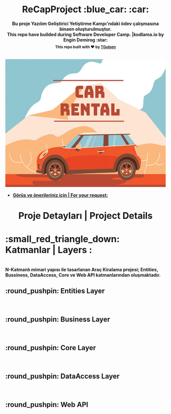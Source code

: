 <h1 align="center"> ReCapProject :blue_car:  :car: </h1>

<div align="center"> <strong> Bu proje Yazılım Geliştirici Yetiştirme Kampı'ndaki ödev çalışmasına binaen oluşturulmuştur.<strong> <br> </div> 
 
<div align="center"> This repo have builded during Software Developer Camp. |kodlama.io by Engin Demirog  :star: <br> </div> 


<div align="center">
  <sub>This repo built with ❤︎ by
    <a href="https://github.com/TGulsen">TGulsen</a> 
    </a>
  </sub>
</div>

<br /> 
<p align="center"> <img src="https://github.com/TGulsen/ReCapProject/blob/master/rental.jpg" width="600" height="400"> </p>

- [Görüş ve önerileriniz için | For your request: ](https://github.com/TGulsen) 

<h1 align="center"> Proje Detayları | Project Details  </h1>
<h1 > :small_red_triangle_down: Katmanlar | Layers : <br> </h1> <br>
N-Katmanlı mimari yapısı ile tasarlanan Araç Kiralama projesi; Entities, Bussiness, DataAccess, Core ve Web API katmanlarından oluşmaktadır.

<h2 >  :round_pushpin: Entities Layer <br> </h2> <br> 

<h2 >  :round_pushpin: Business Layer <br> </h2> <br> 

<h2 >  :round_pushpin: Core Layer <br> </h2> <br> 

<h2 >  :round_pushpin: DataAccess Layer <br> </h2> <br> 

<h2 >  :round_pushpin: Web API <br> </h2> <br> 




